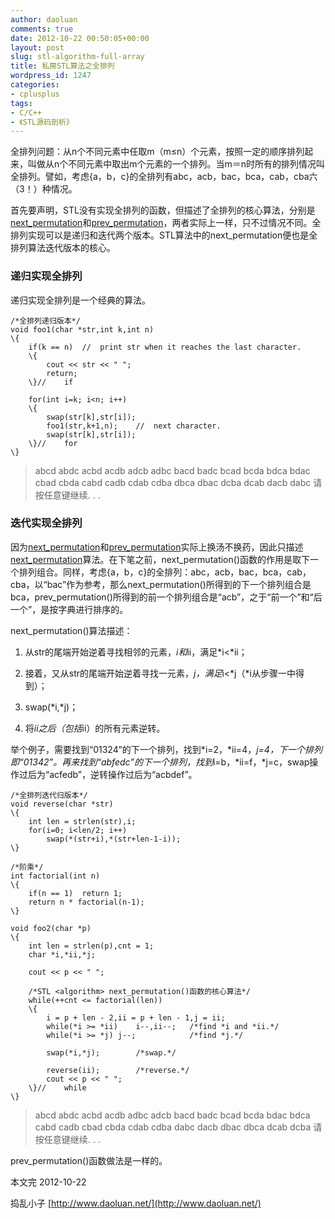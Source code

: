 ```yaml
---
author: daoluan
comments: true
date: 2012-10-22 00:50:05+00:00
layout: post
slug: stl-algorithm-full-array
title: 私房STL算法之全排列
wordpress_id: 1247
categories:
- cplusplus
tags:
- C/C++
- 《STL源码剖析》
---
```


全排列问题：从n个不同元素中任取m（m≤n）个元素，按照一定的顺序排列起来，叫做从n个不同元素中取出m个元素的一个排列。当m＝n时所有的排列情况叫全排列。譬如，考虑\{a，b，c\}的全排列有abc，acb，bac，bca，cab，cba六（3！）种情况。

首先要声明，STL没有实现全排列的函数，但描述了全排列的核心算法，分别是[next_permutation](http://www.cplusplus.com/reference/algorithm/next_permutation/)和[prev_permutation](http://www.cplusplus.com/reference/algorithm/prev_permutation/)，两者实际上一样，只不过情况不同。全排列实现可以是递归和迭代两个版本。STL算法中的next_permutation便也是全排列算法迭代版本的核心。


### 递归实现全排列


递归实现全排列是一个经典的算法。

    
    /*全排列递归版本*/
    void foo1(char *str,int k,int n)
    \{
    	if(k == n)	//	print str when it reaches the last character.
    	\{
    		cout << str << " ";
    		return;
    	\}//	if
    
    	for(int i=k; i<n; i++)
    	\{
    		swap(str[k],str[i]);
    		foo1(str,k+1,n);	//	next character.
    		swap(str[k],str[i]);
    	\}//	for
    \}




<blockquote>abcd abdc acbd acdb adcb adbc bacd badc bcad bcda bdca bdac cbad cbda cabd cadb
cdab cdba dbca dbac dcba dcab dacb dabc 请按任意键继续. . .</blockquote>




### 迭代实现全排列


因为[next_permutation](http://www.cplusplus.com/reference/algorithm/next_permutation/)和[prev_permutation](http://www.cplusplus.com/reference/algorithm/prev_permutation/)实际上换汤不换药，因此只描述[next_permutation](http://www.cplusplus.com/reference/algorithm/next_permutation/)算法。在下笔之前，next_permutation()函数的作用是取下一个排列组合。同样，考虑\{a，b，c\}的全排列：abc，acb，bac，bca，cab，cba，以“bac”作为参考，那么next_permutation()所得到的下一个排列组合是bca，prev_permutation()所得到的前一个排列组合是“acb”，之于“前一个”和“后一个”，是按字典进行排序的。

next_permutation()算法描述：



	
  1. 从str的尾端开始逆着寻找相邻的元素，*i和*ii，满足*i<*ii；

	
  2. 接着，又从str的尾端开始逆着寻找一元素，*j，满足*i<*j（*i从步骤一中得到）；

	
  3. swap(*i,*j)；

	
  4. 将*ii之后（包括*ii）的所有元素逆转。


举个例子，需要找到“01324”的下一个排列，找到*i=2，*ii=4，*j=4，下一个排列即“01342”。再来找到“abfedc”的下一个排列，找到*i=b，*ii=f，*j=c，swap操作过后为“acfedb”，逆转操作过后为“acbdef”。

    
    /*全排列迭代归版本*/
    void reverse(char *str)
    \{
    	int len = strlen(str),i;
    	for(i=0; i<len/2; i++)
    		swap(*(str+i),*(str+len-1-i));
    \}
    
    /*阶乘*/
    int factorial(int n)
    \{
    	if(n == 1)	return 1;
    	return n * factorial(n-1);
    \}
    
    void foo2(char *p)
    \{
    	int len = strlen(p),cnt = 1;
    	char *i,*ii,*j;
    
    	cout << p << " ";
    
    	/*STL <algorithm> next_permutation()函数的核心算法*/
    	while(++cnt <= factorial(len))
    	\{
    		i = p + len - 2,ii = p + len - 1,j = ii;
    		while(*i >= *ii)	i--,ii--;	/*find *i and *ii.*/
    		while(*i >= *j)	j--;			/*find *j.*/
    
    		swap(*i,*j);		/*swap.*/
    
    		reverse(ii);		/*reverse.*/
    		cout << p << " ";
    	\}//	while
    \}




<blockquote>abcd abdc acbd acdb adbc adcb bacd badc bcad bcda bdac bdca cabd cadb cbad cbda
cdab cdba dabc dacb dbac dbca dcab dcba 请按任意键继续. . .</blockquote>


prev_permutation()函数做法是一样的。

本文完 2012-10-22

捣乱小子 [http://www.daoluan.net/](http://www.daoluan.net/)
